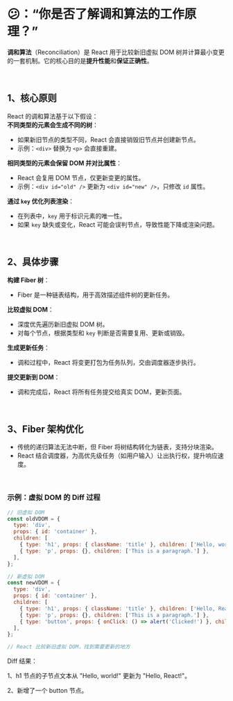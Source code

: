 # 😕：“你是否了解调和算法的工作原理？”

**调和算法**（Reconciliation）是 React 用于比较新旧虚拟 DOM 树并计算最小变更的一套机制。它的核心目的是**提升性能**和**保证正确性**。

<br>

## 1、核心原则
React 的调和算法基于以下假设：  
**不同类型的元素会生成不同的树**：
   - 如果新旧节点的类型不同，React 会直接销毁旧节点并创建新节点。
   - 示例：`<div>` 替换为 `<p>` 会直接重建。

**相同类型的元素会保留 DOM 并对比属性**：
   - React 会复用 DOM 节点，仅更新变更的属性。
   - 示例：`<div id="old" />` 更新为 `<div id="new" />`，只修改 `id` 属性。

**通过 `key` 优化列表渲染**：
   - 在列表中，`key` 用于标识元素的唯一性。
   - 如果 `key` 缺失或变化，React 可能会误判节点，导致性能下降或渲染问题。

<br>

## 2、具体步骤
**构建 Fiber 树**：
   - Fiber 是一种链表结构，用于高效描述组件树的更新任务。

**比较虚拟 DOM**：
   - 深度优先遍历新旧虚拟 DOM 树。
   - 对每个节点，根据类型和 `key` 判断是否需要复用、更新或销毁。

**生成更新任务**：
   - 调和过程中，React 将变更打包为任务队列，交由调度器逐步执行。

**提交更新到 DOM**：
   - 调和完成后，React 将所有任务提交给真实 DOM，更新页面。

<br>

## 3、Fiber 架构优化
- 传统的递归算法无法中断，但 Fiber 将树结构转化为链表，支持分块渲染。
- React 结合调度器，为高优先级任务（如用户输入）让出执行权，提升响应速度。

<br>

### 示例：虚拟 DOM 的 Diff 过程

```javascript
// 旧虚拟 DOM
const oldVDOM = {
  type: 'div',
  props: { id: 'container' },
  children: [
    { type: 'h1', props: { className: 'title' }, children: ['Hello, world!'] },
    { type: 'p', props: {}, children: ['This is a paragraph.'] },
  ],
};

// 新虚拟 DOM
const newVDOM = {
  type: 'div',
  props: { id: 'container' },
  children: [
    { type: 'h1', props: { className: 'title' }, children: ['Hello, React!'] }, // 修改文本
    { type: 'p', props: {}, children: ['This is a paragraph.'] },
    { type: 'button', props: { onClick: () => alert('Clicked!') }, children: ['Click me'] }, // 新增节点
  ],
};

// React 比较新旧虚拟 DOM，找到需要更新的地方
```

Diff 结果：

1、h1 节点的子节点文本从 "Hello, world!" 更新为 "Hello, React!"。

2、新增了一个 button 节点。